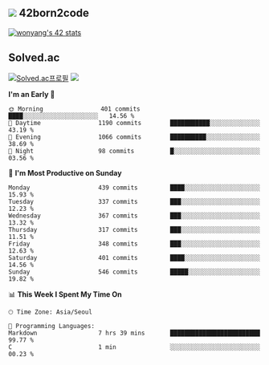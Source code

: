 
## <img src="https://img.shields.io/badge/-000000?style=flat&logo=42&logoColor=white"> 42born2code
<!--[![wonyang's 42 stats](https://badge42.vercel.app/api/v2/cl5nhe5b6007809kydha7ht42/stats?cursusId=21&coalitionId=88)](https://profile.intra.42.fr/users/wonyang)-->

[![wonyang's 42 stats](https://badge.mediaplus.ma/starryblue/wonyang?1337Badge=off&UM6P=off)](https://github.com/oakoudad/badge42)

## Solved.ac
[![Solved.ac프로필](http://mazassumnida.wtf/api/v2/generate_badge?boj=bennyws)](https://solved.ac/bennyws)
<a href="https://solved.ac/bennyws"><img src="http://mazandi.herokuapp.com/api?handle=bennyws&theme=cold"/></a>

<!--START_SECTION:waka-->
**I'm an Early 🐤** 

```text
🌞 Morning                401 commits         ████░░░░░░░░░░░░░░░░░░░░░   14.56 % 
🌆 Daytime                1190 commits        ███████████░░░░░░░░░░░░░░   43.19 % 
🌃 Evening                1066 commits        ██████████░░░░░░░░░░░░░░░   38.69 % 
🌙 Night                  98 commits          █░░░░░░░░░░░░░░░░░░░░░░░░   03.56 % 
```
📅 **I'm Most Productive on Sunday** 

```text
Monday                   439 commits         ████░░░░░░░░░░░░░░░░░░░░░   15.93 % 
Tuesday                  337 commits         ███░░░░░░░░░░░░░░░░░░░░░░   12.23 % 
Wednesday                367 commits         ███░░░░░░░░░░░░░░░░░░░░░░   13.32 % 
Thursday                 317 commits         ███░░░░░░░░░░░░░░░░░░░░░░   11.51 % 
Friday                   348 commits         ███░░░░░░░░░░░░░░░░░░░░░░   12.63 % 
Saturday                 401 commits         ████░░░░░░░░░░░░░░░░░░░░░   14.56 % 
Sunday                   546 commits         █████░░░░░░░░░░░░░░░░░░░░   19.82 % 
```


📊 **This Week I Spent My Time On** 

```text
🕑︎ Time Zone: Asia/Seoul

💬 Programming Languages: 
Markdown                 7 hrs 39 mins       █████████████████████████   99.77 % 
C                        1 min               ░░░░░░░░░░░░░░░░░░░░░░░░░   00.23 % 
```


<!--END_SECTION:waka-->
